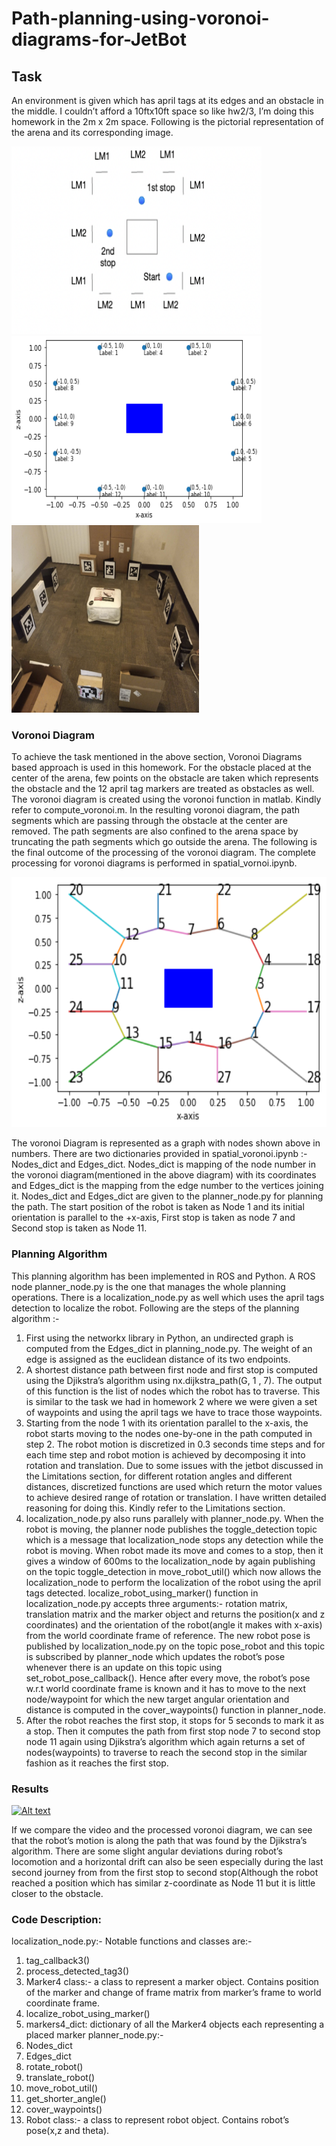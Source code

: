 # Path-planning-using-voronoi-diagrams-for-JetBot

## Task
An environment is given which has april tags at its edges and an obstacle in the middle. I couldn’t afford a 10ftx10ft space so like hw2/3, I’m doing this homework in the 2m x 2m space. Following is the pictorial representation of the arena and its corresponding image.
     
<a href="url"><img src="./layout.png" height="300" width="400" ></a>
<a href="url"><img src="./arena_hw4_graph.png" height="300" width="400" ></a>
<a href="url"><img src="./arena_pic.png" height="300" width="300" ></a>

### Voronoi Diagram
To achieve the task mentioned in the above section, Voronoi Diagrams based approach is used in this homework. For the obstacle placed at the center of the arena, few points on the obstacle are taken which represents the obstacle and the 12 april tag markers are treated as obstacles as well. The voronoi diagram is created using the voronoi function in matlab. Kindly refer to compute_voronoi.m. In the resulting voronoi diagram, the path segments which are passing through the obstacle at the center are removed. The path segments are also confined to the arena space by truncating the path segments which go outside the arena. The following is the final outcome of the processing of the voronoi diagram. The complete processing for voronoi diagrams is performed in spatial_vornoi.ipynb.


<a href="url"><img src="./voronoi_diagram_img.png" height="400" width="600" ></a>

The voronoi Diagram is represented as a graph with nodes shown above in numbers. There are two dictionaries provided in spatial_voronoi.ipynb :- Nodes_dict and Edges_dict. Nodes_dict is mapping of the node number in the voronoi diagram(mentioned in the above diagram) with its coordinates and Edges_dict is the mapping from the edge number to the vertices joining it.
Nodes_dict and Edges_dict are given to the planner_node.py for planning the path. The start position of the robot is taken as Node 1 and its initial orientation is parallel to the +x-axis, First stop is taken as node 7 and Second stop is taken as Node 11.

### Planning Algorithm
This planning algorithm has been implemented in ROS and Python. A ROS node planner_node.py is the one that manages the whole planning operations. There is a localization_node.py as well which uses the april tags detection to localize the robot.
Following are the steps of the planning algorithm :-
1. First using the networkx library in Python, an undirected graph is computed from the
Edges_dict in planning_node.py. The weight of an edge is assigned as the euclidean
distance of its two endpoints.
2. A shortest distance path between first node and first stop is computed using the
Djikstra’s algorithm using nx.dijkstra_path(G, 1 , 7). The output of this function is the list of nodes which the robot has to traverse. This is similar to the task we had in homework 2 where we were given a set of waypoints and using the april tags we have to trace those waypoints.
3. Starting from the node 1 with its orientation parallel to the x-axis, the robot starts moving to the nodes one-by-one in the path computed in step 2. The robot motion is discretized in 0.3 seconds time steps and for each time step and robot motion is achieved by decomposing it into rotation and translation. Due to some issues with the jetbot discussed in the Limitations section, for different rotation angles and different distances, discretized functions are used which return the motor values to achieve desired range of rotation or translation. I have written detailed reasoning for doing this. Kindly refer to the Limitations section.
4. localization_node.py also runs parallely with planner_node.py. When the robot is moving, the planner node publishes the toggle_detection topic which is a message that localization_node stops any detection while the robot is moving. When robot made its move and comes to a stop, then it gives a window of 600ms to the localization_node by again publishing on the topic toggle_detection in move_robot_util() which now allows the localization_node to perform the localization of the robot using the april tags detected. localize_robot_using_marker() function in localization_node.py accepts three arguments:- rotation matrix, translation matrix and the marker object and returns the position(x and z coordinates) and the orientation of the robot(angle it makes with x-axis) from the world coordinate frame of reference. The new robot pose is published by localization_node.py on the topic pose_robot and this topic is subscribed by planner_node which updates the robot’s pose whenever there is an update on this topic using set_robot_pose_callback(). Hence after every move, the robot’s pose w.r.t world coordinate frame is known and it has to move to the next node/waypoint for which the new target angular orientation and distance is computed in the cover_waypoints() function in planner_node.
5. After the robot reaches the first stop, it stops for 5 seconds to mark it as a stop. Then it computes the path from first stop node 7 to second stop node 11 again using Djikstra’s algorithm which again returns a set of nodes(waypoints) to traverse to reach the second stop in the similar fashion as it reaches the first stop.

### Results

[![Alt text](https://img.youtube.com/vi/OA98RyGSr8U/0.jpg)](https://www.youtube.com/watch?v=OA98RyGSr8U)

If we compare the video and the processed voronoi diagram, we can see that the robot’s motion is along the path that was found by the Djikstra’s algorithm. There are some slight angular deviations during robot’s locomotion and a horizontal drift can also be seen especially during the last second journey from from the first stop to second stop(Although the robot reached a position which has similar z-coordinate as Node 11 but it is little closer to the obstacle.


### Code Description:
localization_node.py:- Notable functions and classes are:-
1. tag_callback3()
2. process_detected_tag3()
3. Marker4 class:- a class to represent a marker object. Contains position of the marker
and change of frame matrix from marker’s frame to world coordinate frame.
4. localize_robot_using_marker()
5. markers4_dict: dictionary of all the Marker4 objects each representing a placed marker
planner_node.py:-
1. Nodes_dict
2. Edges_dict
3. rotate_robot()
4. translate_robot()
5. move_robot_util()
6. get_shorter_angle()
7. cover_waypoints()
8. Robot class:- a class to represent robot object. Contains robot’s pose(x,z and theta).
